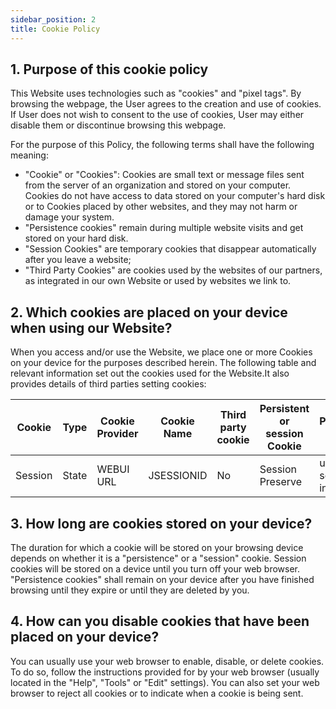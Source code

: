 ```yaml
---
sidebar_position: 2
title: Cookie Policy 
---
```


## 1. Purpose of this cookie policy

This Website uses technologies such as "cookies" and "pixel tags". By browsing the webpage, the User agrees to the creation and use of cookies.
If User does not wish to consent to the use of cookies, User may either disable them or discontinue browsing this webpage.

For the purpose of this Policy, the following terms shall have the following meaning:
 - "Cookie" or "Cookies": Cookies are small text or message files sent from the server of an organization and stored on your computer. Cookies do not have access to data stored on your computer's hard disk or to Cookies placed by other websites, and they may not harm or damage your system.
 - "Persistence cookies" remain during multiple website visits and get stored on your hard disk.
 - "Session Cookies" are temporary cookies that disappear automatically after you leave a website;
 - "Third Party Cookies" are cookies used by the websites of our partners, as integrated in our own Website or used by websites we link to.

## 2. Which cookies are placed on your device when using our Website?

When you access and/or use the Website, we place one or more Cookies on your device for the purposes described herein. The following table and relevant information set out the cookies used for the Website.It also provides details of third parties setting cookies:


Cookie |  Type |	Cookie Provider |	Cookie Name |	Third party cookie	| Persistent or session Cookie|	Purpose of cookie|
-----| -------- | ------ | ------ | ------| ------ | ------ 
Session | State	| WEBUI URL |	JSESSIONID |	No	| Session	Preserve  | user session information


 ## 3. How long are cookies stored on your device?

The duration for which a cookie will be stored on your browsing device depends on whether it is a "persistence" or a "session" cookie. Session cookies will be stored on a device until you turn off your web browser.
"Persistence cookies" shall remain on your device after you have finished browsing until they expire or until they are deleted by you.


 ## 4. How can you disable cookies that have been placed on your device?

You can usually use your web browser to enable, disable, or delete cookies. To do so, follow the instructions provided for by your web browser (usually located in the "Help", "Tools" or "Edit" settings).
You can also set your web browser to reject all cookies or to indicate when a cookie is being sent.
